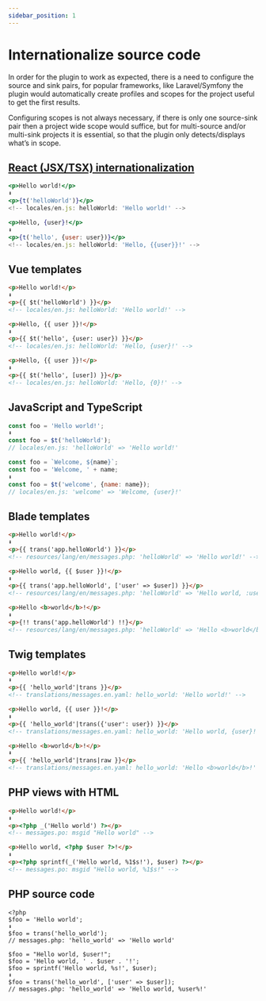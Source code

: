 ```yaml
---
sidebar_position: 1
---
```


# Internationalize source code
In order for the plugin to work as expected, there is a need to configure the source and sink pairs, for popular frameworks, like Laravel/Symfony the plugin would automatically create profiles and scopes for the project useful to get the first results.

Configuring scopes is not always necessary, if there is only one source-sink pair then a project wide scope would suffice, but for multi-source and/or multi-sink projects it is essential, so that the plugin only detects/displays what’s in scope.

## [React (JSX/TSX) internationalization](sources/jsx.md)
```jsx
<p>Hello world!</p>
⬇
<p>{t('helloWorld')}</p>
<!-- locales/en.js: helloWorld: 'Hello world!' -->

<p>Hello, {user}!</p>
⬇
<p>{t('hello', {user: user})}</p>
<!-- locales/en.js: helloWorld: 'Hello, {{user}}!' -->
```

## Vue templates
```html
<p>Hello world!</p>
⬇
<p>{{ $t('helloWorld') }}</p>
<!-- locales/en.js: helloWorld: 'Hello world!' -->

<p>Hello, {{ user }}!</p>
⬇
<p>{{ $t('hello', {user: user}) }}</p>
<!-- locales/en.js: helloWorld: 'Hello, {user}!' -->

<p>Hello, {{ user }}!</p>
⬇
<p>{{ $t('hello', [user]) }}</p>
<!-- locales/en.js: helloWorld: 'Hello, {0}!' -->
```

## JavaScript and TypeScript
```javascript
const foo = 'Hello world!';
⬇
const foo = $t('helloWorld');
// locales/en.js: 'helloWorld' => 'Hello world!'

const foo = `Welcome, ${name}`;
const foo = 'Welcome, ' + name;
⬇
const foo = $t('welcome', {name: name});
// locales/en.js: 'welcome' => 'Welcome, {user}!'
```

## Blade templates
```html
<p>Hello world!</p>
⬇
<p>{{ trans('app.helloWorld') }}</p>
<!-- resources/lang/en/messages.php: 'helloWorld' => 'Hello world!' -->

<p>Hello world, {{ $user }}!</p>
⬇
<p>{{ trans('app.helloWorld', ['user' => $user]) }}</p>
<!-- resources/lang/en/messages.php: 'helloWorld' => 'Hello world, :user!' -->

<p>Hello <b>world</b>!</p>
⬇
<p>{!! trans('app.helloWorld') !!}</p>
<!-- resources/lang/en/messages.php: 'helloWorld' => 'Hello <b>world</b>!' -->
```

## Twig templates
```html
<p>Hello world!</p>
⬇
<p>{{ 'hello_world'|trans }}</p>
<!-- translations/messages.en.yaml: hello_world: 'Hello world!' -->

<p>Hello world, {{ user }}!</p>
⬇
<p>{{ 'hello_world'|trans({'user': user}) }}</p>
<!-- translations/messages.en.yaml: hello_world: 'Hello world, {user}!' -->

<p>Hello <b>world</b>!</p>
⬇
<p>{{ 'hello_world'|trans|raw }}</p>
<!-- translations/messages.en.yaml: hello_world: 'Hello <b>world</b>!' -->
```

## PHP views with HTML
```html
<p>Hello world!</p>
⬇
<p><?php _('Hello world') ?></p>
<!-- messages.po: msgid "Hello world" -->

<p>Hello world, <?php $user ?>!</p>
⬇
<p><?php sprintf(_('Hello world, %1$s!'), $user) ?></p>
<!-- messages.po: msgid "Hello world, %1$s!" -->
```

## PHP source code
```injectablephp
<?php
$foo = 'Hello world';
⬇
$foo = trans('hello_world');
// messages.php: 'hello_world' => 'Hello world'

$foo = "Hello world, $user!";
$foo = 'Hello world, ' . $user . '!';
$foo = sprintf('Hello world, %s!', $user);
⬇
$foo = trans('hello_world', ['user' => $user]);
// messages.php: 'hello_world' => 'Hello world, %user%!'
```